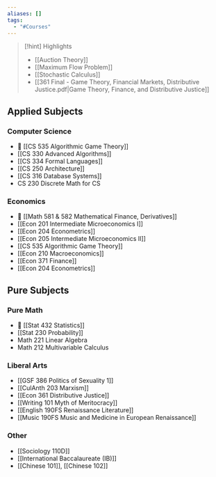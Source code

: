 ```yaml
---
aliases: []
tags:
  - "#Courses"
---
```

> [!hint] Highlights
> - [[Auction Theory]]
> - [[Maximum Flow Problem]]
> - [[Stochastic Calculus]]
> - [[361 Final - Game Theory, Financial Markets, Distributive Justice.pdf|Game Theory, Finance, and Distributive Justice]]

## Applied Subjects
### Computer Science
- 🌟 [[CS 535 Algorithmic Game Theory]]
- [[CS 330 Advanced Algorithms]]
- [[CS 334 Formal Languages]]
- [[CS 250 Architecture]]
- [[CS 316 Database Systems]]
- CS 230 Discrete Math for CS
### Economics
- 🌟 [[Math 581 & 582 Mathematical Finance, Derivatives]]
- [[Econ 201 Intermediate Microeconomics I]]
- [[Econ 204 Econometrics]]
- [[Econ 205 Intermediate Microeconomics II]]
- [[CS 535 Algorithmic Game Theory]]
- [[Econ 210 Macroeconomics]]
- [[Econ 371 Finance]]
- [[Econ 204 Econometrics]]
## Pure Subjects
### Pure Math
- 🌟 [[Stat 432 Statistics]]
- [[Stat 230 Probability]]
- Math 221 Linear Algebra
- Math 212 Multivariable Calculus
### Liberal Arts
- [[GSF 386 Politics of Sexuality 1]]
- [[CulAnth 203 Marxism]]
- [[Econ 361 Distributive Justice]]
- [[Writing 101 Myth of Meritocracy]]
- [[English 190FS Renaissance Literature]]
- [[Music 190FS Music and Medicine in European Renaissance]]
### Other
- [[Sociology 110D]]
- [[International Baccalaureate (IB)]]
- [[Chinese 101]], [[Chinese 102]]
